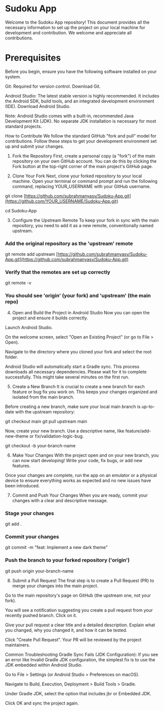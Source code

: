 # Sudoku App

Welcome to the Sudoku App repository! This document provides all the necessary information to set up the project on your local machine for development and contribution. We welcome and appreciate all contributions.

# Prerequisites
Before you begin, ensure you have the following software installed on your system.

Git: Required for version control. Download Git.

Android Studio: The latest stable version is highly recommended. It includes the Android SDK, build tools, and an integrated development environment (IDE). Download Android Studio.

Note: Android Studio comes with a built-in, recommended Java Development Kit (JDK). No separate JDK installation is necessary for most standard projects.

How to Contribute
We follow the standard GitHub "fork and pull" model for contributions. Follow these steps to get your development environment set up and submit your changes.

1. Fork the Repository
   First, create a personal copy (a "fork") of the main repository on your own GitHub account. You can do this by clicking the Fork button at the top-right corner of the main project's GitHub page.

2. Clone Your Fork
   Next, clone your forked repository to your local machine. Open your terminal or command prompt and run the following command, replacing YOUR_USERNAME with your GitHub username.

git clone [https://github.com/subrahmanyasv/Sudoku-App.git](https://github.com/YOUR_USERNAME/Sudoku-App.git)

cd Sudoku-App

3. Configure the Upstream Remote
   To keep your fork in sync with the main repository, you need to add it as a new remote, conventionally named upstream.

### Add the original repository as the 'upstream' remote
git remote add upstream [https://github.com/subrahmanyasv/Sudoku-App.git](https://github.com/subrahmanyasv/Sudoku-App.git)

### Verify that the remotes are set up correctly
git remote -v
### You should see 'origin' (your fork) and 'upstream' (the main repo)

4. Open and Build the Project in Android Studio
   Now you can open the project and ensure it builds correctly.

Launch Android Studio.

On the welcome screen, select "Open an Existing Project" (or go to File > Open).

Navigate to the directory where you cloned your fork and select the root folder.

Android Studio will automatically start a Gradle sync. This process downloads all necessary dependencies. Please wait for it to complete successfully. This might take several minutes on the first run.

5. Create a New Branch
   It is crucial to create a new branch for each feature or bug fix you work on. This keeps your changes organized and isolated from the main branch.

Before creating a new branch, make sure your local main branch is up-to-date with the upstream repository:

git checkout main
git pull upstream main

Now, create your new branch. Use a descriptive name, like feature/add-new-theme or fix/validation-logic-bug.

git checkout -b your-branch-name

6. Make Your Changes
   With the project open and on your new branch, you can now start developing! Write your code, fix bugs, or add new features.

Once your changes are complete, run the app on an emulator or a physical device to ensure everything works as expected and no new issues have been introduced.

7. Commit and Push Your Changes
   When you are ready, commit your changes with a clear and descriptive message.

### Stage your changes
git add .

### Commit your changes
git commit -m "feat: Implement a new dark theme"

### Push the branch to your forked repository ('origin')
git push origin your-branch-name

8. Submit a Pull Request
   The final step is to create a Pull Request (PR) to merge your changes into the main project.

Go to the main repository's page on GitHub (the upstream one, not your fork).

You will see a notification suggesting you create a pull request from your recently pushed branch. Click on it.

Give your pull request a clear title and a detailed description. Explain what you changed, why you changed it, and how it can be tested.

Click "Create Pull Request". Your PR will be reviewed by the project maintainers.

Common Troubleshooting
Gradle Sync Fails (JDK Configuration): If you see an error like Invalid Gradle JDK configuration, the simplest fix is to use the JDK embedded within Android Studio.

Go to File > Settings (or Android Studio > Preferences on macOS).

Navigate to Build, Execution, Deployment > Build Tools > Gradle.

Under Gradle JDK, select the option that includes jbr or Embedded JDK.

Click OK and sync the project again.
